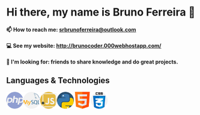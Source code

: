 <h1 align="center">Hi there, my name is Bruno Ferreira 👋</h1>

<!--
**brunoferreiracoder/brunoferreiracoder** is a ✨ _special_ ✨ repository because its `README.md` (this file) appears on your GitHub profile.

Here are some ideas to get you started:

- 🔭 I’m currently working on ...
- 🌱 I’m currently learning ...
- 👯 I’m looking to collaborate on ...
- 🤔 I’m looking for help with ...
- 💬 Ask me about ...
- 😄 Pronouns: ...
- ⚡ Fun fact: ...
-->

#### 📫 How to reach me: srbrunoferreira@outlook.com
#### 💻 See my website: http://brunocoder.000webhostapp.com/
####
#### 🤔 I'm looking for: friends to share knowledge and do great projects.

## Languages & Technologies
<img align="left" width="45" src="php.png">
<img align="left" width="45" src="mysql.png">
<img align="left" width="45" src="javascript.png">
<img align="left" width="45" src="python.png">
<img align="left" width="45" src="html.png">
<img align="left" width="45" src="css.png">
